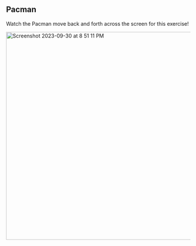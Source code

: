 ## Pacman
Watch the Pacman move back and forth across the screen for this exercise!


<img width="569" alt="Screenshot 2023-09-30 at 8 51 11 PM" src="https://github.com/jeremypatino/Pacman/assets/138622615/d73981ac-4f51-4a42-9741-d745aa80f294">
